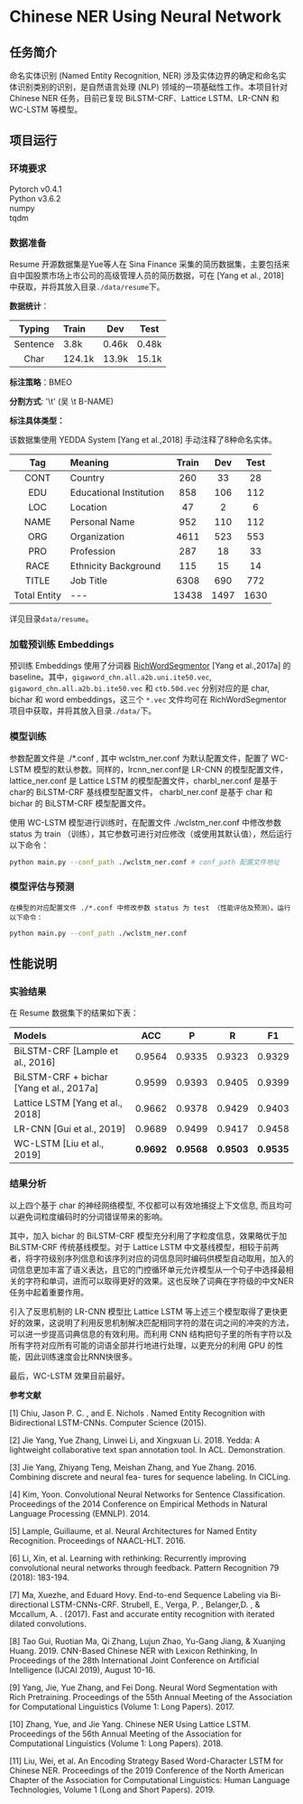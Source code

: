 # Chinese NER Using Neural Network

## 任务简介
命名实体识别 (Named Entity Recognition, NER) 涉及实体边界的确定和命名实体识别类别的识别，是自然语言处理 (NLP) 领域的一项基础性工作。本项目针对 Chinese NER 任务，目前已复现 BiLSTM-CRF、Lattice LSTM、LR-CNN 和 WC-LSTM 等模型。

## 项目运行

### 环境要求
Pytorch v0.4.1 </br>
Python v3.6.2 </br>
numpy </br>
tqdm </br>

### 数据准备

Resume 开源数据集是Yue等人在 Sina Finance 采集的简历数据集，主要包括来自中国股票市场上市公司的高级管理人员的简历数据，可在 [Yang et al., 2018] 中获取，并将其放入目录```./data/resume```下。

**数据统计**：

Typing| Train | Dev |Test
:-:|:-|:-:|:-:
Sentence  | 3.8k | 0.46k | 0.48k
Char   | 124.1k | 13.9k | 15.1k

**标注策略**：BMEO

**分割方式**: '\t' (吴 \t B-NAME)  

**标注具体类型：**

该数据集使用 YEDDA System [Yang et al.,2018] 手动注释了8种命名实体。

Tag | Meaning | Train | Dev |Test
:-:|:-|:-:|:-:|:-:
CONT | Country                  | 260 | 33  | 28
EDU  | Educational Institution  | 858 | 106 | 112
LOC  | Location                 | 47  | 2   | 6
NAME | Personal Name            | 952 | 110 | 112
ORG  | Organization             | 4611| 523 | 553
PRO  | Profession               | 287 | 18  | 33 
RACE | Ethnicity Background     | 115 | 15  | 14
TITLE| Job Title                | 6308| 690 | 772
Total Entity |---               |13438| 1497| 1630

详见目录```data/resume```。

### 加载预训练 Embeddings


预训练 Embeddings 使用了分词器 [RichWordSegmentor](https://github.com/jiesutd/RichWordSegmentor) [Yang et al.,2017a] 的 baseline。其中，```gigaword_chn.all.a2b.uni.ite50.vec```, ```gigaword_chn.all.a2b.bi.ite50.vec``` 和 ```ctb.50d.vec``` 分别对应的是 char, bichar 和 word embeddings，这三个 ```*.vec``` 文件均可在 RichWordSegmentor 项目中获取，并将其放入目录```./data/```下。


### 模型训练

参数配置文件是 ./*.conf , 其中 wclstm_ner.conf 为默认配置文件，配置了 WC-LSTM 模型的默认参数。同样的，lrcnn_ner.conf是 LR-CNN 的模型配置文件，lattice_ner.conf 是 Lattice LSTM 的模型配置文件，charbl_ner.conf 是基于char的 BiLSTM-CRF 基线模型配置文件， charbl_ner.conf 是基于 char 和 bichar 的 BiLSTM-CRF 模型配置文件。

使用 WC-LSTM 模型进行训练时，在配置文件 ./wclstm_ner.conf 中修改参数 status 为 train （训练），其它参数可进行对应修改（或使用其默认值），然后运行以下命令： 
``` bash
python main.py --conf_path ./wclstm_ner.conf # conf_path 配置文件地址

```

### 模型评估与预测

    在模型的对应配置文件 ./*.conf 中修改参数 status 为 test （性能评估及预测）。运行以下命令：

``` bash
python main.py --conf_path ./wclstm_ner.conf

```

## 性能说明

### 实验结果
在 Resume 数据集下的结果如下表：

Models | ACC | P | R |F1
:-|:-:|:-:|:-:|-
BiLSTM-CRF [Lample et al., 2016]            | 0.9564    | 0.9335    | 0.9323    | 0.9329
BiLSTM-CRF + bichar [Yang et al., 2017a]    | 0.9599    | 0.9393    | 0.9405    | 0.9399
Lattice LSTM [Yang et al., 2018]            | 0.9662    | 0.9378    | 0.9429    | 0.9403
LR-CNN [Gui et al., 2019]                   | 0.9689    | 0.9499    | 0.9417    | 0.9458 
WC-LSTM [Liu et al., 2019]                  | **0.9692**| **0.9568**| **0.9503**| **0.9535**

### 结果分析

以上四个基于 char 的神经网络模型, 不仅都可以有效地捕捉上下文信息, 而且均可以避免词粒度编码时的分词错误带来的影响。

其中，加入 bichar 的 BiLSTM-CRF 模型充分利用了字粒度信息，效果略优于加 BiLSTM-CRF 传统基线模型。对于 Lattice LSTM 中文基线模型，相较于前两者，将字符级别序列信息和该序列对应的词信息同时编码供模型自动取用，加入的词信息更加丰富了语义表达，且它的门控循环单元允许模型从一个句子中选择最相关的字符和单词，进而可以取得更好的效果。这也反映了词典在字符级的中文NER任务中起着重要作用。

引入了反思机制的 LR-CNN 模型比 Lattice LSTM 等上述三个模型取得了更快更好的效果，这说明了利用反思机制解决匹配相同字符的潜在词之间的冲突的方法，可以进一步提高词典信息的有效利用。而利用 CNN 结构把句子里的所有字符以及所有字符对应所有可能的词语全部并行地进行处理，以更充分的利用 GPU 的性能，因此训练速度会比RNN快很多。

最后，WC-LSTM 效果目前最好。

**参考文献**

[1] Chiu, Jason P. C. , and E. Nichols . Named Entity Recognition with Bidirectional LSTM-CNNs. Computer Science (2015).

[2] Jie Yang, Yue Zhang, Linwei Li, and Xingxuan Li. 2018. Yedda: A lightweight collaborative text span annotation tool. In ACL. Demonstration.

[3] Jie Yang, Zhiyang Teng, Meishan Zhang, and Yue Zhang. 2016. Combining discrete and neural fea- tures for sequence labeling. In CICLing.

[4] Kim, Yoon. Convolutional Neural Networks for Sentence Classification. Proceedings of the 2014 Conference on Empirical Methods in Natural Language Processing (EMNLP). 2014.

[5] Lample, Guillaume, et al. Neural Architectures for Named Entity Recognition. Proceedings of NAACL-HLT. 2016.

[6] Li, Xin, et al. Learning with rethinking: Recurrently improving convolutional neural networks through feedback. Pattern Recognition 79 (2018): 183-194.

[7] Ma, Xuezhe, and Eduard Hovy. End-to-end Sequence Labeling via Bi-directional LSTM-CNNs-CRF.
Strubell, E., Verga, P. , Belanger,D. , & Mccallum, A. . (2017). Fast and accurate entity recognition with iterated dilated convolutions.

[8] Tao Gui, Ruotian Ma, Qi Zhang, Lujun Zhao, Yu-Gang Jiang, & Xuanjing Huang. 2019. CNN-Based Chinese NER with Lexicon Rethinking, In Proceedings of the 28th International Joint Conference on Artificial Intelligence (IJCAI 2019), August 10-16.

[9] Yang, Jie, Yue Zhang, and Fei Dong. Neural Word Segmentation with Rich Pretraining. Proceedings of the 55th Annual Meeting of the Association for Computational Linguistics (Volume 1: Long Papers). 2017.

[10] Zhang, Yue, and Jie Yang. Chinese NER Using Lattice LSTM. Proceedings of the 56th Annual Meeting of the Association for Computational Linguistics (Volume 1: Long Papers). 2018.

[11] Liu, Wei, et al. An Encoding Strategy Based Word-Character LSTM for Chinese NER. Proceedings of the 2019 Conference of the North American Chapter of the Association for Computational Linguistics: Human Language Technologies, Volume 1 (Long and Short Papers). 2019.
